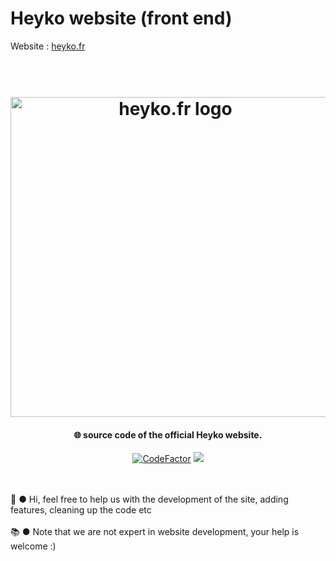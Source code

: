 # Heyko website (front end)

Website : <a href="https://heyko.fr/">heyko.fr</a>


<h1 align="center">
  <br>
  <img src="https://heyko.fr/img/heyko.png" alt="heyko.fr logo" width="512">
  <br>
</h1>

<h4 align="center">🌐 source code of the official Heyko website.</h4>

<p align="center">
<a href="https://www.codefactor.io/repository/github/heyko-studio/heyko.fr"><img src="https://www.codefactor.io/repository/github/heyko-studio/heyko.fr/badge?s=f070eb6465e93f3e8f483111883e8538c66d3bc8" alt="CodeFactor" /></a>
    <a href="https://discord.gg/4Qk5kBT9UX" alt="discord">
        <img src="https://img.shields.io/discord/655099662424080384?label=chat&logo=discord"/>
    </a>
</p>
  <br><br>
  💖 ● Hi, feel free to help us with the development of the site, adding features, cleaning up the code etc
  <br><br>
📚 ● Note that we are not expert in website development, your help is welcome :)
